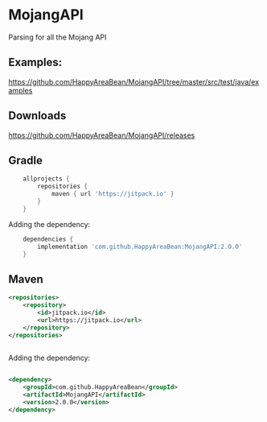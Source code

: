 # MojangAPI
Parsing for all the Mojang API   

Examples: 
-
https://github.com/HappyAreaBean/MojangAPI/tree/master/src/test/java/examples

Downloads
-
https://github.com/HappyAreaBean/MojangAPI/releases  

Gradle
-
```gradle
    allprojects {
        repositories {
            maven { url 'https://jitpack.io' }
        }
    }
```
Adding the dependency:
```gradle
	dependencies {
        implementation 'com.github.HappyAreaBean:MojangAPI:2.0.0'
	}

```
Maven
-
```xml
<repositories>
    <repository>
        <id>jitpack.io</id>
        <url>https://jitpack.io</url>
    </repository>
</repositories>
      
 ```
 Adding the dependency:
```xml

<dependency>
    <groupId>com.github.HappyAreaBean</groupId>
    <artifactId>MojangAPI</artifactId>
    <version>2.0.0</version>
</dependency>

```

      
     
